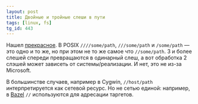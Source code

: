 ```yaml
---
layout: post
title: Двойные и тройные слеши в пути
tags: [linux, fs]
tg_id: 443
---
```

Нашел [прекрасное](https://unix.stackexchange.com/questions/256497/on-what-systems-is-foo-bar-different-from-foo-bar). В POSIX `////some/path`, `///some/path` и `/some/path` — это одно и то же, но при этом не то же самое что `//some/path`. 3 и более слешей спереди превращаются в одинарный слеш, а вот обработка 2 слэшей может зависеть от системы/реализации. И нет, это не из-за Microsoft.

В большинстве случаев, например в Cygwin, `//host/path` интерпретируется как сетевой ресурс. Но не сетью единой: например, в [Bazel](https://docs.bazel.build/versions/5.4.1/build-ref.html#labels) `//` используются для адресации таргетов. 

